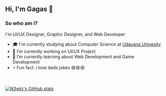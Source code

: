 <h2>Hi, I'm Gagas 👋</h2>
<h3>So who am i?</h3>
<p>I'm UI/UX Designer, Graphic Designer, and Web Developer</p>
<ul> 
    <li>🎓 I'm currently studying about Computer Science at <a href="https://www.unud.ac.id/?lang=en">Udayana Univesity</a></li>
    <li>🔭 I’m currently working on UI/UX Project</li>
    <li>🌱 I’m currently learning about Web Development and Game Development</li>
    <li>⚡ Fun fact: i love dads jokes 😄😄😄</li>
</ul>
<br>

<!--Github Stats-->

[![N3wtz's GitHub stats](https://github-readme-stats.vercel.app/api?username=N3wtz&show_icons=true&theme=radical)](https://github.com/N3wtz/github-readme-stats)











<!--
**N3wtz/N3wtz** is a ✨ _special_ ✨ repository because its `README.md` (this file) appears on your GitHub profile.

Here are some ideas to get you started:

- 🔭 I’m currently working on ...
- 🌱 I’m currently learning ...
- 👯 I’m looking to collaborate on ...
- 🤔 I’m looking for help with ...
- 💬 Ask me about ...
- 📫 How to reach me: ...
- 😄 Pronouns: ...
- ⚡ Fun fact: ...
-->
